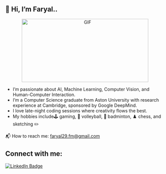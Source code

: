 ## 🎨 Hi, I’m Faryal..


<p align="center">
  <img src="https://github.com/user-attachments/assets/e602372b-1a32-445e-a7b4-787ca902b23e" width="400" height="200" alt="GIF" />
</p>


 
- I’m passionate about AI, Machine Learning, Computer Vision, and Human-Computer Interaction.  
- I’m a Computer Science graduate from Aston University with research experience at Cambridge, sponsored by Google DeepMind.  
- I love late-night coding sessions where creativity flows the best.  
- My hobbies include🕹️ gaming, 🏐 volleyball, 🏸 badminton, ♟️ chess, and sketching ✏️

📬 How to reach me: faryal29.fm@gmail.com

## Connect with me:
<p align="left">
  <a href="https://www.linkedin.com/in/faryal-mansoor-801b4b254/?originalSubdomain=uk" target="_blank">
    <img src="https://img.shields.io/badge/LinkedIn-0077B5?style=for-the-badge&logo=linkedin&logoColor=white" alt="LinkedIn Badge"/>
  </a>
</p>



